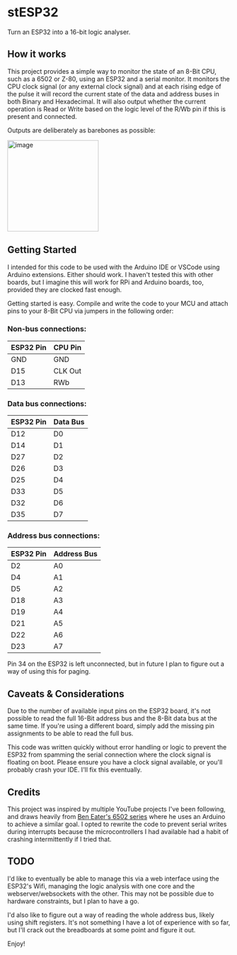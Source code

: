 # stESP32

Turn an ESP32 into a 16-bit logic analyser.

## How it works

This project provides a simple way to monitor the state of an 8-Bit CPU, such as a 6502 or Z-80, using an ESP32 and a serial monitor. It monitors the CPU clock signal (or any external clock signal) and at each rising edge of the pulse it will record the current state of the data and address buses in both Binary and Hexadecimal. It will also output whether the current operation is Read or Write based on the logic level of the R/Wb pin if this is present and connected.

Outputs are deliberately as barebones as possible:

<img width="206" alt="image" src="https://github.com/stevenclark92/stESP32/assets/11930796/63af3ec3-2945-4b93-8b5c-a74abec775e3">

## Getting Started

I intended for this code to be used with the Arduino IDE or VSCode using Arduino extensions. Either should work. I haven't tested this with other boards, but I imagine this will work for RPi and Arduino boards, too, provided they are clocked fast enough.

Getting started is easy. Compile and write the code to your MCU and attach pins to your 8-Bit CPU via jumpers in the following order:

### Non-bus connections:

| ESP32 Pin   | CPU Pin     |
| ----------- | ----------- |
| GND         | GND         |
| D15         | CLK Out     |
| D13         | RWb         |

### Data bus connections:

| ESP32 Pin   | Data Bus    |
| ----------- | ----------- |
| D12         | D0          |
| D14         | D1          |
| D27         | D2          |
| D26         | D3          |
| D25         | D4          |
| D33         | D5          |
| D32         | D6          |
| D35         | D7          |

### Address bus connections:

| ESP32 Pin   | Address Bus |
| ----------- | ----------- |
| D2          | A0          |
| D4          | A1          |
| D5          | A2          |
| D18         | A3          |
| D19         | A4          |
| D21         | A5          |
| D22         | A6          |
| D23         | A7          |

Pin 34 on the ESP32 is left unconnected, but in future I plan to figure out a way of using this for paging.

## Caveats & Considerations

Due to the number of available input pins on the ESP32 board, it's not possible to read the full 16-Bit address bus and the 8-Bit data bus at the same time. If you're using a different board, simply add the missing pin assignments to be able to read the full bus. 

This code was written quickly without error handling or logic to prevent the ESP32 from spamming the serial connection where the clock signal is floating on boot. Please ensure you have a clock signal available, or you'll probably crash your IDE. I'll fix this eventually.

## Credits

This project was inspired by multiple YouTube projects I've been following, and draws heavily from [Ben Eater's 6502 series](https://www.youtube.com/watch?v=LnzuMJLZRdU) where he uses an Arduino to achieve a similar goal. I opted to rewrite the code to prevent serial writes during interrupts because the microcontrollers I had available had a habit of crashing intermittently if I tried that.


## TODO

I'd like to eventually be able to manage this via a web interface using the ESP32's Wifi, managing the logic analysis with one core and the webserver/websockets with the other. This may not be possible due to hardware constraints, but I plan to have a go.

I'd also like to figure out a way of reading the whole address bus, likely using shift registers. It's not something I have a lot of experience with so far, but I'll crack out the breadboards at some point and figure it out.

Enjoy!
